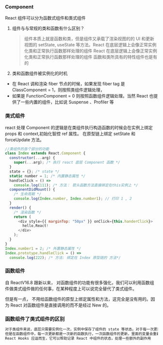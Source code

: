 ### Component

React 组件可以分为函数式组件和类式组件

1. 组件与与常规的类和函数有什么区别？

   > 组件本质上就是函数和类，但是组件又承载了渲染视图的的 UI 和更新视图的 setState, useState 等方法。React 在底层逻辑上会像正常实例化类和正常执行函数那样处理的组件
   > React 在底层逻辑上会像正常实例化类和正常执行函数那样处理的组件
   > 函数和类所具有的特性组件也是有的

2. 类和函数组件被实例化的时机

- 在 React 调和渲染 fiber 节点的时候，如果发现 fiber tag 是 ClassComponent = 1，则按照类组件逻辑处理，
- 如果是 FunctionComponent = 0 则按照函数组件逻辑处理。当然 React 也提供了一些内置的组件，比如说 Suspense 、Profiler 等

### 类式组件

react 处理 Component 的逻辑是在类组件执行构造函数的时候会在实例上绑定 props 和 context,初始化智控 ref 属性。
在原型链上绑定 setState 和 forceUpdate 方法。

```js
//类组件的各个部分的功能
class Index extends React.Component {
  constructor(...arg) {
    super(...arg); /* 执行 react 底层 Component 函数 */
  }
  state = {}; /* state */
  static number = 1; /* 内置静态属性 */
  handleClick = () =>
    console.log(111); /* 方法： 箭头函数方法直接绑定在this实例上 */
  componentDidMount() {
    /* 生命周期 */
    console.log(Index.number, Index.number1); // 打印 1 , 2
  }
  render() {
    /* 渲染函数 */
    return (
      <div style={{ marginTop: "50px" }} onClick={this.handerClick}>
        hello,React!
      </div>
    );
  }
}
Index.number1 = 2; /* 外置静态属性 */
Index.prototype.handleClick = () =>
  console.log(222); /* 方法: 绑定在 Index 原型链的 方法*/
```

### 函数组件

自 ReactV16.8 跟新以来， 对函数组件的功能有很多强化，我们可以利用函数组件做类式组件做的任何事，在某种程度上可以说完全替代了类式组件。

但是有一点， 不用给函数组件的原型上绑定属性和方法，这完全是没有用的。因为 React 对函数组件是直接调用的而不是经过 New 的。

### 函数组件了类式组件的区别

```js
对于类组件来说，底层只需要实例化一次，实例中保存了组件的 state 等状态。对于每一次更新只需要调用 render 方法以及对应的生命周期就可以了。
但是在函数组件中，每一次更新都是一次新的函数执行，一次函数组件的更新，里面的变量会重新声明.为了能让函数组件可以保存一些状态，执行一些副作用钩子，
React Hooks 应运而生，它可以帮助记录 React 中组件的状态，处理一些额外的副作用
```
